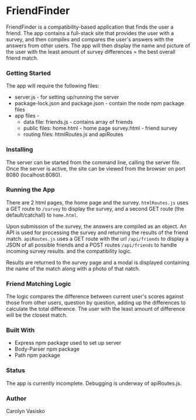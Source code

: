 # FriendFinder

FriendFinder is a compatibility-based application that finds the user a friend. The app contains a full-stack site that provides the user with a survey, and then compiles and compares the user's answers with the answers from other users. The app will then display the name and picture of the user with the least amount of survey differences = the best overall friend match. 

### Getting Started
The app will require the following files:
 * server.js - for setting up/running the server 
 * package-lock.json and package.json - contain the node npm package files 
 * app files - 
    * data file:  friends.js - contains array of friends
    * public files:  home.html - home page
                     survey.html - friend survey
    * routing files: htmlRoutes.js and apiRoutes

### Installing
The server can be started from the command line, calling the server file.  Once the server is active,
the site can be viewed from the browser on port 8080 (localhost:8080).

### Running the App
There are 2 html pages, the home page and the survey. `htmlRoutes.js` uses a GET route to `/survey` to display the survey, and a second  GET route (the default/catchall) to `home.html`.  

Upon submission of the survey, the answers are compiled as an object. An API is used for processing the survey and returning the results of the friend match. `apiRoutes.js` uses a GET route with the url `/api/friends` to display a JSON of all possible friends and a POST routes `/api/friends` to handle incoming survey results. and the compatibility logic.

Results are returned to the survey page and a modal is displayed containing the name of the match along with a photo of that natch.

### Friend Matching Logic
The logic compares the difference between current user's scores against those from other users, question by question, adding up the differences to calculate the total difference.  The user with the least amount of difference will be the closest match.

### Built With
* Express npm package used to set up server
* Body-Parser npm package
* Path npm package 

### Status
The app is currently incomplete.  Debugging is underway of apiRoutes.js.

### Author
Carolyn Vasisko 